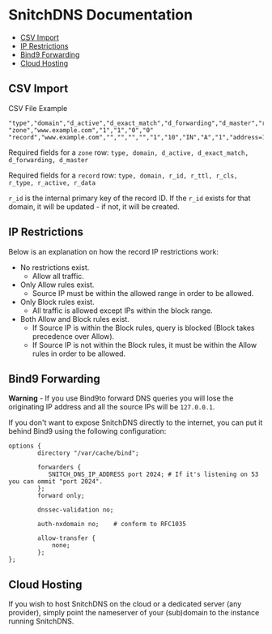 # SnitchDNS Documentation

* [CSV Import](#csv-import)
* [IP Restrictions](#ip-restrictions)
* [Bind9 Forwarding](#bind9-forwarding)
* [Cloud Hosting](#cloud-hosting)

## CSV Import

CSV File Example

```
"type","domain","d_active","d_exact_match","d_forwarding","d_master","r_id","r_ttl","r_cls","r_type","r_active","r_data"
"zone","www.example.com","1","1","0","0"
"record","www.example.com","","","","","1","10","IN","A","1","address=192.168.0.1"
```

Required fields for a `zone` row: `type, domain, d_active, d_exact_match, d_forwarding, d_master`

Required fields for a `record` row: `type, domain, r_id, r_ttl, r_cls, r_type, r_active, r_data`

`r_id` is the internal primary key of the record ID. If the `r_id` exists for that domain, it will be updated - if not, it will be created.

## IP Restrictions

Below is an explanation on how the record IP restrictions work:

* No restrictions exist.
  * Allow all traffic.
* Only Allow rules exist.
  * Source IP must be within the allowed range in order to be allowed.
* Only Block rules exist.
  * All traffic is allowed except IPs within the block range.
* Both Allow and Block rules exist.
  * If Source IP is within the Block rules, query is blocked (Block takes precedence over Allow).
  * If Source IP is not within the Block rules, it must be within the Allow rules in order to be allowed.

## Bind9 Forwarding

**Warning** - If you use Bind9to forward DNS queries you will lose the originating IP address and all the source IPs will be `127.0.0.1`.

If you don't want to expose SnitchDNS directly to the internet, you can put it behind Bind9 using the following configuration:

```
options {
        directory "/var/cache/bind";

        forwarders {
           SNITCH_DNS_IP_ADDRESS port 2024; # If it's listening on 53 you can ommit "port 2024".
        };
        forward only;

        dnssec-validation no;

        auth-nxdomain no;    # conform to RFC1035

        allow-transfer {
            none;
        };
};
```

## Cloud Hosting

If you wish to host SnitchDNS on the cloud or a dedicated server (any provider), simply point the nameserver of your (sub)domain to the instance running SnitchDNS.